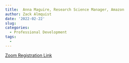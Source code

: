 ```yaml
---
title:  Anna Maguire, Research Science Manager, Amazon
author: Zack Almquist
date: '2022-02-22'
slug: 
categories:
  - Professional Development
tags:
  - 
---
```



[Zoom Registration Link](https://washington.zoom.us/meeting/register/tJMrdeGqpz4qEt3nymYDdQyVi-X9NeZS28yS)
